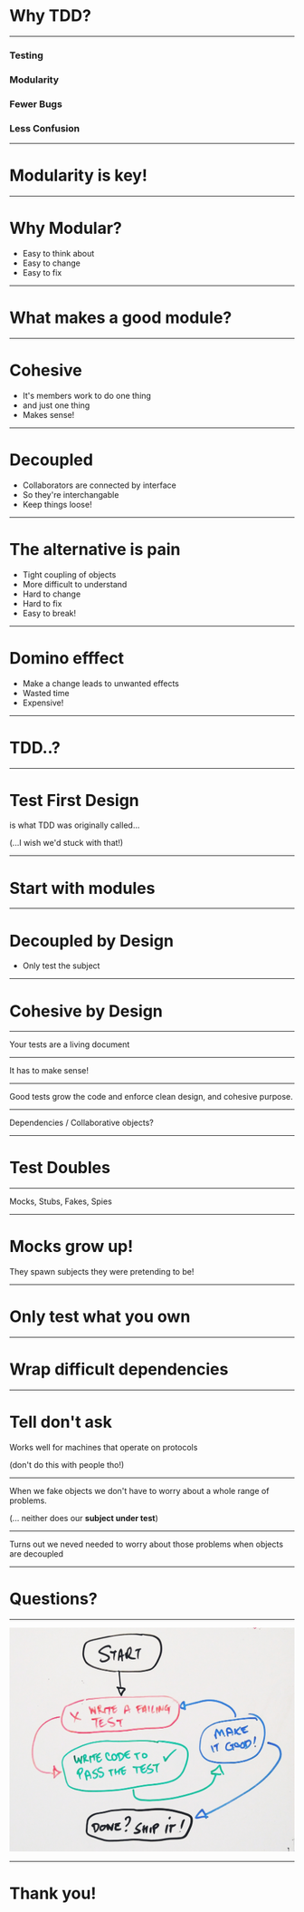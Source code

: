 # Why TDD?


---

### Testing
### Modularity
### Fewer Bugs
### Less Confusion

---

# Modularity is key!

---

# Why Modular?

- Easy to think about
- Easy to change
- Easy to fix

---

# What makes a good module?

---

# Cohesive

- It's members work to do one thing
- and just one thing
- Makes sense!

---

# Decoupled

- Collaborators are connected by interface
- So they're interchangable
- Keep things loose!

---

# The alternative is pain

- Tight coupling of objects
- More difficult to understand
- Hard to change
- Hard to fix
- Easy to break!

---

# Domino efffect

- Make a change leads to unwanted effects
- Wasted time
- Expensive!

---

# TDD..?

---

# Test First Design

is what TDD was originally called...

(...I wish we'd stuck with that!)

---

# Start with modules

---

# Decoupled by Design

- Only test the subject

---

# Cohesive by Design

---

Your tests are a living document

---

It has to make sense!

---

Good tests grow the code and enforce clean design, and cohesive purpose.

---

Dependencies / Collaborative objects?

---

# Test Doubles

---

Mocks, Stubs, Fakes, Spies

---

# Mocks grow up!

They spawn subjects they were pretending to be!

---

# Only test what you own

---

# Wrap difficult dependencies

---

# Tell don't ask

Works well for machines that operate on protocols

(don't do this with people tho!)

---

When we fake objects we don't have to worry about a whole range of problems.

(... neither does our **subject under test**)

---

Turns out we neved needed to worry about those problems when objects
are decoupled

---

# Questions?

---

![](RGR2.jpg)

---

# Thank you!
